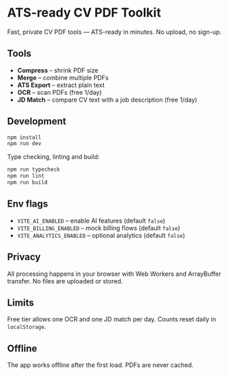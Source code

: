 # ATS-ready CV PDF Toolkit

Fast, private CV PDF tools — ATS-ready in minutes. No upload, no sign-up.

## Tools
- **Compress** – shrink PDF size
- **Merge** – combine multiple PDFs
- **ATS Export** – extract plain text
- **OCR** – scan PDFs (free 1/day)
- **JD Match** – compare CV text with a job description (free 1/day)

## Development

```bash
npm install
npm run dev
```

Type checking, linting and build:

```bash
npm run typecheck
npm run lint
npm run build
```

## Env flags
- `VITE_AI_ENABLED` – enable AI features (default `false`)
- `VITE_BILLING_ENABLED` – mock billing flows (default `false`)
- `VITE_ANALYTICS_ENABLED` – optional analytics (default `false`)

## Privacy
All processing happens in your browser with Web Workers and ArrayBuffer transfer. No files are uploaded or stored.

## Limits
Free tier allows one OCR and one JD match per day. Counts reset daily in `localStorage`.

## Offline
The app works offline after the first load. PDFs are never cached.
